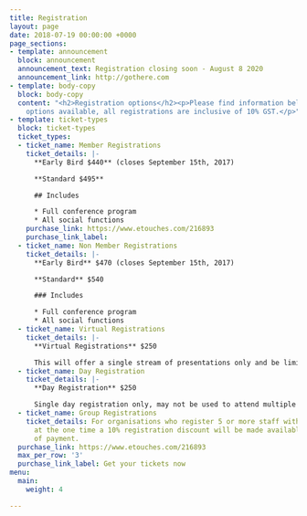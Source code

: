 ```yaml
---
title: Registration
layout: page
date: 2018-07-19 00:00:00 +0000
page_sections:
- template: announcement
  block: announcement
  announcement_text: Registration closing soon - August 8 2020
  announcement_link: http://gothere.com
- template: body-copy
  block: body-copy
  content: "<h2>Registration options</h2><p>Please find information below on all registration
    options available, all registrations are inclusive of 10% GST.</p>"
- template: ticket-types
  block: ticket-types
  ticket_types:
  - ticket_name: Member Registrations
    ticket_details: |-
      **Early Bird $440** (closes September 15th, 2017)

      **Standard $495**

      ## Includes

      * Full conference program
      * All social functions
    purchase_link: https://www.etouches.com/216893
    purchase_link_label: 
  - ticket_name: Non Member Registrations
    ticket_details: |-
      **Early Bird** $470 (closes September 15th, 2017)

      **Standard** $540

      ### Includes

      * Full conference program
      * All social functions
  - ticket_name: Virtual Registrations
    ticket_details: |-
      **Virtual Registrations** $250

      This will offer a single stream of presentations only and be limited to 100 participants. Virtual sessions will be scheduled across all days of the conference.
  - ticket_name: Day Registration
    ticket_details: |-
      **Day Registration** $250

      Single day registration only, may not be used to attend multiple days. This registration does not include Social Events, tickets may be purchased to attend these events.
  - ticket_name: Group Registrations
    ticket_details: For organisations who register 5 or more staff with full registrations
      at the one time a 10% registration discount will be made available at the time
      of payment. 
  purchase_link: https://www.etouches.com/216893
  max_per_row: '3'
  purchase_link_label: Get your tickets now
menu:
  main:
    weight: 4

---
```

